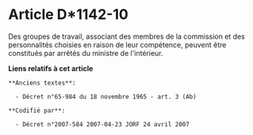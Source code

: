 # Article D*1142-10

Des groupes de travail, associant des membres de la commission et des personnalités choisies en raison de leur compétence,
peuvent être constitués par arrêtés du ministre de l'intérieur.

**Liens relatifs à cet article**

	**Anciens textes**:

	  - Décret n°65-984 du 18 novembre 1965 - art. 3 (Ab)

	**Codifié par**:

	  - Décret n°2007-584 2007-04-23 JORF 24 avril 2007
